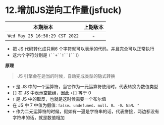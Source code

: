 # 12.增加JS逆向工作量(jsfuck)

|本期版本| 上期版本
|:---:|:---:
`Wed May 25 16:58:29 CST 2022` | -


* 把 JS 代码转化成只用6 个字符就可以表示的代码。并且完全可以正常执行
* 这六个字符分别是 `(``+``!``[``]`)

**原理**

> JS 引擎会在适当的时候，自动完成类型的隐式转换

* `+` 是 JS 中的一个运算符，当它作为一元运算符使用时，代表转换为数值类型
* `[]` 在 JS 中表示空数组，因此 `+[]` 等于 0
* `!` 是 JS 中的取反，也就是这时候需要一个布尔值
* 在 JS 中 7 中值为假值: `false`、`undefuned`、`null`、`0`、`-0`、`NaN`、`"`
* `+` 作为二元运算符的时候，假如有一遍是字符串的话，代表拼接，两边都没有字符串的话，就是数值相加